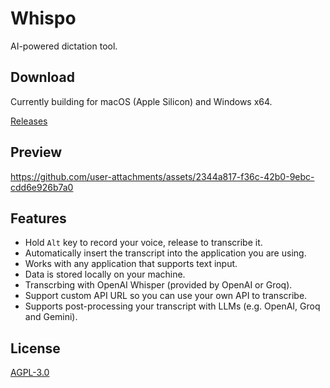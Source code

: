 # Whispo

AI-powered dictation tool.

## Download

Currently building for macOS (Apple Silicon) and Windows x64.

[Releases](https://github.com/vtxyer/whispo/releases/latest)

## Preview


https://github.com/user-attachments/assets/2344a817-f36c-42b0-9ebc-cdd6e926b7a0


## Features

- Hold `Alt` key to record your voice, release to transcribe it.
- Automatically insert the transcript into the application you are using.
- Works with any application that supports text input.
- Data is stored locally on your machine.
- Transcrbing with OpenAI Whisper (provided by OpenAI or Groq).
- Support custom API URL so you can use your own API to transcribe.
- Supports post-processing your transcript with LLMs (e.g. OpenAI, Groq and Gemini).

## License

[AGPL-3.0](./LICENSE)
